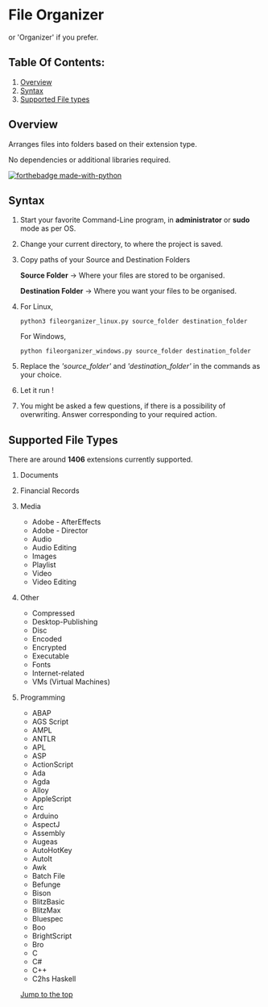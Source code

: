 # **File Organizer**

or 'Organizer' if you prefer.

## Table Of Contents:

1.  [Overview](#overview)
2.  [Syntax](#syntax)
3.  [Supported File types](#supported-file-types)



## Overview

Arranges files into folders based on their extension type.

No dependencies or additional libraries required.

[![forthebadge made-with-python](http://ForTheBadge.com/images/badges/made-with-python.svg)](https://www.python.org/)





## Syntax

1. Start your favorite Command-Line program, in **administrator** or **sudo** mode as per OS.

2. Change your current directory, to where the project is saved.

3. Copy paths of your Source and Destination Folders

   **Source Folder** -> Where your files are stored to be organised.

   **Destination Folder** -> Where you want your files to be organised.

4. For Linux,

   ```python3 fileorganizer_linux.py source_folder destination_folder```

   For Windows,

   ```python fileorganizer_windows.py source_folder destination_folder```

5. Replace the *'source_folder'* and *'destination_folder'* in the commands as your choice.

6. Let it run !

7. You might be asked a few questions, if there is a possibility of overwriting. Answer corresponding to your required action.



## Supported File Types

There are around **1406** extensions currently supported.

1. Documents

2. Financial Records

3. Media 

   - Adobe - AfterEffects
   - Adobe - Director
   - Audio
   - Audio Editing
   - Images
   - Playlist
   - Video
   - Video Editing

4. Other

   - Compressed
   - Desktop-Publishing
   - Disc
   - Encoded
   - Encrypted
   - Executable
   - Fonts
   - Internet-related
   - VMs (Virtual Machines)

5. Programming

   - ABAP
   - AGS Script
   - AMPL
   - ANTLR
   - APL
   - ASP
   - ActionScript
   - Ada
   - Agda
   - Alloy
   - AppleScript
   - Arc
   - Arduino
   - AspectJ
   - Assembly
   - Augeas
   - AutoHotKey
   - AutoIt
   - Awk
   - Batch File
   - Befunge
   - Bison
   - BlitzBasic
   - BlitzMax
   - Bluespec
   - Boo
   - BrightScript
   - Bro
   - C
   - C#
   - C++
   - C2hs Haskell

   

   [Jump to the top](#file-organizer)

   



